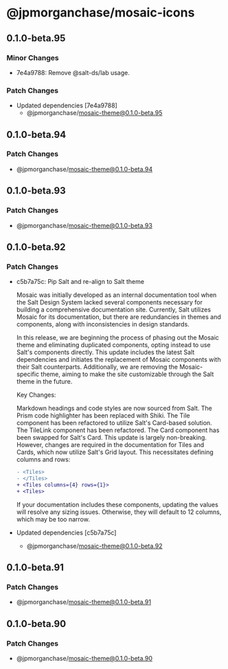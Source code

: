 # @jpmorganchase/mosaic-icons

## 0.1.0-beta.95

### Minor Changes

- 7e4a9788: Remove @salt-ds/lab usage.

### Patch Changes

- Updated dependencies [7e4a9788]
  - @jpmorganchase/mosaic-theme@0.1.0-beta.95

## 0.1.0-beta.94

### Patch Changes

- @jpmorganchase/mosaic-theme@0.1.0-beta.94

## 0.1.0-beta.93

### Patch Changes

- @jpmorganchase/mosaic-theme@0.1.0-beta.93

## 0.1.0-beta.92

### Patch Changes

- c5b7a75c: Pip Salt and re-align to Salt theme

  Mosaic was initially developed as an internal documentation tool when the Salt Design System lacked several components necessary for building a comprehensive documentation site. Currently, Salt utilizes Mosaic for its documentation, but there are redundancies in themes and components, along with inconsistencies in design standards.

  In this release, we are beginning the process of phasing out the Mosaic theme and eliminating duplicated components, opting instead to use Salt's components directly. This update includes the latest Salt dependencies and initiates the replacement of Mosaic components with their Salt counterparts. Additionally, we are removing the Mosaic-specific theme, aiming to make the site customizable through the Salt theme in the future.

  Key Changes:

  Markdown headings and code styles are now sourced from Salt.
  The Prism code highlighter has been replaced with Shiki.
  The Tile component has been refactored to utilize Salt's Card-based solution.
  The TileLink component has been refactored.
  The Card component has been swapped for Salt's Card.
  This update is largely non-breaking. However, changes are required in the documentation for Tiles and Cards, which now utilize Salt's Grid layout. This necessitates defining columns and rows:

  ```diff
  - <Tiles>
  - </Tiles>
  + <Tiles columns={4} rows={1}>
  + <Tiles>
  ```

  If your documentation includes these components, updating the values will resolve any sizing issues. Otherwise, they will default to 12 columns, which may be too narrow.

- Updated dependencies [c5b7a75c]
  - @jpmorganchase/mosaic-theme@0.1.0-beta.92

## 0.1.0-beta.91

### Patch Changes

- @jpmorganchase/mosaic-theme@0.1.0-beta.91

## 0.1.0-beta.90

### Patch Changes

- @jpmorganchase/mosaic-theme@0.1.0-beta.90

